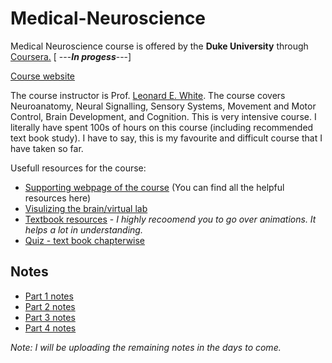 # Medical-Neuroscience
Medical Neuroscience course is offered by the **Duke University** through [Coursera.](https://www.coursera.org/) [ ---***In progess***---]

[Course website](https://www.coursera.org/learn/medical-neuroscience?)

The course instructor is Prof. [Leonard E. White](https://www.coursera.org/instructor/~901314). The course covers Neuroanatomy, Neural Signalling, Sensory Systems, Movement and Motor Control, Brain Development, and Cognition. This is very intensive course. I literally have spent 100s of hours on this course (including recommended text book study). I have to say, this is my favourite and difficult course that I have taken so far. 

Usefull resources for the course:
* [Supporting webpage of the course](https://www.learnmedicalneuroscience.nl/) (You can find all the helpful resources here)
* [Visulizing the brain/virtual lab](http://www.anatomie-amsterdam.nl/sub_sites/anatomie-zenuwwerking/123_neuro/start.htm)
* [Textbook resources](https://learninglink.oup.com/access/neuroscience-sixth-edition-student-resources#tag_chapter-01) - *I highly recoomend you to go over animations. It helps a lot in understanding.*
* [Quiz - text book chapterwise](https://neuroscience5e.sinauer.com/quiz/quiz_chapters.cgi)

## Notes
* [Part 1 notes](https://github.com/Ullas25/Medical-Neuroscience/blob/main/Part_1_Medical_Neuroscience_Notes.pdf)
* [Part 2 notes](https://github.com/Ullas25/Medical-Neuroscience/blob/main/Part_2_Medical_Neuroscience_Notes.pdf)
* [Part 3 notes](https://github.com/Ullas25/Medical-Neuroscience/blob/main/Part_3_Medical_Neuroscience_Notes.pdf)
* [Part 4 notes](https://github.com/Ullas25/Medical-Neuroscience/blob/main/Part_4_Medical_Neuroscience_Notes.pdf)

*Note: I will be uploading the remaining notes in the days to come.*
